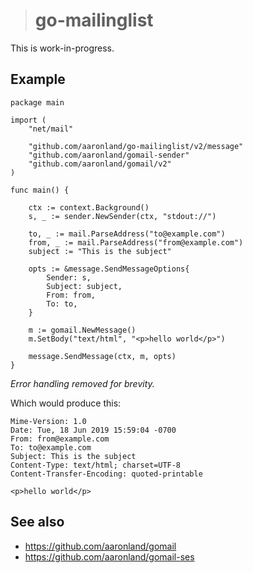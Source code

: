 ># go-mailinglist

This is work-in-progress.

## Example

```
package main

import (
	"net/mail"

	"github.com/aaronland/go-mailinglist/v2/message"	
	"github.com/aaronland/gomail-sender"
	"github.com/aaronland/gomail/v2"	
)

func main() {

	ctx := context.Background()
	s, _ := sender.NewSender(ctx, "stdout://")

	to, _ := mail.ParseAddress("to@example.com")
	from, _ := mail.ParseAddress("from@example.com")	
	subject := "This is the subject"

	opts := &message.SendMessageOptions{
		Sender: s,
		Subject: subject,
		From: from,
		To: to,
	}
	
	m := gomail.NewMessage()
	m.SetBody("text/html", "<p>hello world</p>")

	message.SendMessage(ctx, m, opts)
}
```

_Error handling removed for  brevity._

Which would produce this:

```
Mime-Version: 1.0
Date: Tue, 18 Jun 2019 15:59:04 -0700
From: from@example.com
To: to@example.com
Subject: This is the subject
Content-Type: text/html; charset=UTF-8
Content-Transfer-Encoding: quoted-printable

<p>hello world</p>
```

## See also

* https://github.com/aaronland/gomail
* https://github.com/aaronland/gomail-ses
